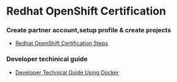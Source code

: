 # Redhat OpenShift Certification
### Create partner account,setup profile & create projects
- [Redhat OpenShift Certification Steps](https://github.com/Sherpa99/hcbt-dev-operators/blob/main/RHOSCertification.md)

### Developer techinical guide 
- [Developer Technical Guide Using Docker](https://github.com/Sherpa99/hcbt-dev-operators/blob/62f688efa0fccc5300148d19bf25ac0c04682948/guide/DeveloperTechnicalGuide.md)
